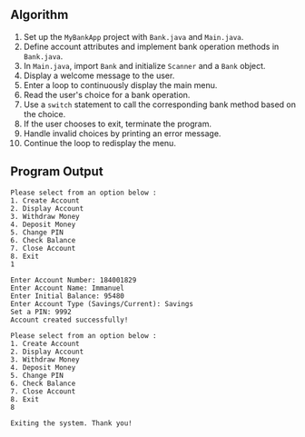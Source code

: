 ## Algorithm

1.  Set up the `MyBankApp` project with `Bank.java` and `Main.java`.
2.  Define account attributes and implement bank operation methods in `Bank.java`.
3.  In `Main.java`, import `Bank` and initialize `Scanner` and a `Bank` object.
4.  Display a welcome message to the user.
5.  Enter a loop to continuously display the main menu.
6.  Read the user's choice for a bank operation.
7.  Use a `switch` statement to call the corresponding bank method based on the choice.
8.  If the user chooses to exit, terminate the program.
9.  Handle invalid choices by printing an error message.
10. Continue the loop to redisplay the menu.

## Program Output
```
Please select from an option below : 
1. Create Account
2. Display Account
3. Withdraw Money
4. Deposit Money
5. Change PIN
6. Check Balance
7. Close Account
8. Exit
1

Enter Account Number: 184001829
Enter Account Name: Immanuel
Enter Initial Balance: 95480
Enter Account Type (Savings/Current): Savings
Set a PIN: 9992
Account created successfully!        

Please select from an option below : 
1. Create Account
2. Display Account
3. Withdraw Money
4. Deposit Money
5. Change PIN
6. Check Balance
7. Close Account
8. Exit
8

Exiting the system. Thank you!
```
